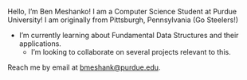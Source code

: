 Hello, I’m Ben Meshanko! I am a Computer Science Student at Purdue University! I am originally from Pittsburgh, Pennsylvania (Go Steelers!)
- I’m currently learning about Fundamental Data Structures and their applications.
  - I’m looking to collaborate on several projects relevant to this.

Reach me by email at bmeshank@purdue.edu.



